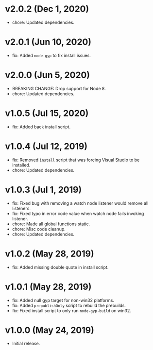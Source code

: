 # v2.0.2 (Dec 1, 2020)

 * chore: Updated dependencies.

# v2.0.1 (Jun 10, 2020)

 * fix: Added `node-gyp` to fix install issues.

# v2.0.0 (Jun 5, 2020)

 * BREAKING CHANGE: Drop support for Node 8.
 * chore: Updated dependencies.

# v1.0.5 (Jul 15, 2020)

 * fix: Added back install script.

# v1.0.4 (Jul 12, 2019)

 * fix: Removed `install` script that was forcing Visual Studio to be installed.
 * chore: Updated dependencies.

# v1.0.3 (Jul 1, 2019)

 * fix: Fixed bug with removing a watch node listener would remove all listeners.
 * fix: Fixed typo in error code value when watch node fails invoking listener.
 * chore: Made all global functions static.
 * chore: Misc code cleanup.
 * chore: Updated dependencies.

# v1.0.2 (May 28, 2019)

 * fix: Added missing double quote in install script.

# v1.0.1 (May 28, 2019)

 * fix: Added null gyp target for non-win32 platforms.
 * fix: Added `prepublishOnly` script to rebuild the prebuilds.
 * fix: Fixed install script to only run `node-gyp-build` on win32.

# v1.0.0 (May 24, 2019)

 - Initial release.
